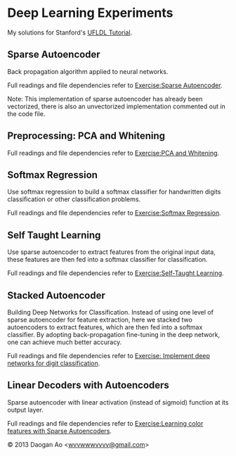 # Deep Learning Experiments

My solutions for Stanford's [UFLDL Tutorial](http://ufldl.stanford.edu/wiki/index.php/UFLDL_Tutorial).

## Sparse Autoencoder

Back propagation algorithm applied to neural networks.

Full readings and file dependencies refer to [Exercise:Sparse Autoencoder](http://ufldl.stanford.edu/wiki/index.php/Exercise:Sparse_Autoencoder).

Note: This implementation of sparse autoencoder has already been vectorized, there is also an unvectorized implementation commented out in the code file.

## Preprocessing: PCA and Whitening

Full readings and file dependencies refer to [Exercise:PCA and Whitening](http://ufldl.stanford.edu/wiki/index.php/Exercise:PCA_and_Whitening).

## Softmax Regression

Use softmax regression to build a softmax classifier for handwritten digits classification or other classification problems.

Full readings and file dependencies refer to [Exercise:Softmax Regression](http://ufldl.stanford.edu/wiki/index.php/Exercise:Softmax_Regression).

## Self Taught Learning

Use sparse autoencoder to extract features from the original input data, these features are then fed into a softmax classifier for classification.

Full readings and file dependencies refer to [Exercise:Self-Taught Learning](http://ufldl.stanford.edu/wiki/index.php/Exercise:Self-Taught_Learning).

## Stacked Autoencoder

Building Deep Networks for Classification. Instead of using one level of sparse autoencoder for feature extraction, here we stacked two autoencoders to extract features, which are then fed into a softmax classifier. 
By adopting back-propagation fine-tuning in the deep network, one can achieve much better accuracy.

Full readings and file dependencies refer to [Exercise: Implement deep networks for digit classification](http://ufldl.stanford.edu/wiki/index.php/Exercise:_Implement_deep_networks_for_digit_classification).

## Linear Decoders with Autoencoders

Sparse autoencoder with linear activation (instead of sigmoid) function at its output layer.

Full readings and file dependencies refer to [Exercise:Learning color features with Sparse Autoencoders](http://ufldl.stanford.edu/wiki/index.php/Exercise:Learning_color_features_with_Sparse_Autoencoders).


&copy; 2013 Daogan Ao &lt;wvvwwwvvvv@gmail.com&gt;
